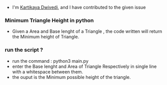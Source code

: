 * I'm [Kartikaya Dwivedi](https://github.com/c0d1ng-Devta), and I have contributed
  to the given issue

### Minimum Triangle Height in python 
* Given a Area and Base lenght of a Triangle , the code written will return the Minimum height of Triangle.

### run the script ?

* run the command : python3 main.py
* enter the Base lenght and Area of Triangle Respectively in single line with a 
  whitespace between them.
* the ouput is the Minimum possible height of the triangle.
